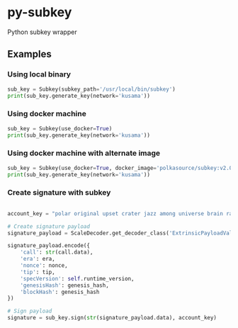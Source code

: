 # py-subkey
Python subkey wrapper

## Examples

### Using local binary
```python
sub_key = Subkey(subkey_path='/usr/local/bin/subkey')
print(sub_key.generate_key(network='kusama'))
```

### Using docker machine
```python
sub_key = Subkey(use_docker=True)
print(sub_key.generate_key(network='kusama'))
```

### Using docker machine with alternate image
```python
sub_key = Subkey(use_docker=True, docker_image='polkasource/subkey:v2.0.0-alpha.3')
print(sub_key.generate_key(network='kusama'))
```

### Create signature with subkey
```python

account_key = "polar original upset crater jazz among universe brain rack choice below spice"

# Create signature payload
signature_payload = ScaleDecoder.get_decoder_class('ExtrinsicPayloadValue')

signature_payload.encode({
    'call': str(call.data),
    'era': era,
    'nonce': nonce,
    'tip': tip,
    'specVersion': self.runtime_version,
    'genesisHash': genesis_hash,
    'blockHash': genesis_hash
})

# Sign payload
signature = sub_key.sign(str(signature_payload.data), account_key)
```
